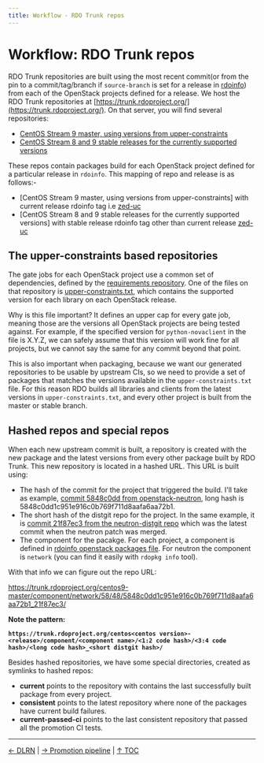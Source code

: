 ```yaml
---
title: Workflow - RDO Trunk repos
---
```


# Workflow: RDO Trunk repos

RDO Trunk repositories are built using the most recent commit(or from the pin to a commit/tag/branch if ``source-branch`` is set for a release in [rdoinfo](https://github.com/redhat-openstack/rdoinfo/tree/master/tags)) from each of the OpenStack projects defined for a release. We host the RDO Trunk repositories at [https://trunk.rdoproject.org/](https://trunk.rdoproject.org/). On that server, you will find several repositories:

- [CentOS Stream 9 master, using versions from upper-constraints](https://trunk.rdoproject.org/centos9-master/consistent/)
- [CentOS Stream 8 and 9 stable releases for the currently supported versions](https://trunk.rdoproject.org)

These repos contain packages build for each OpenStack project defined for a particular release in ``rdoinfo``. This mapping of repo and release is as follows:-

- [CentOS Stream 9 master, using versions from upper-constraints] with current release rdoinfo tag i.e [zed-uc](https://github.com/redhat-openstack/rdoinfo/blob/master/tags/zed-uc.yml)
- [CentOS Stream 8 and 9 stable releases for the currently supported versions] with stable release rdoinfo tag other than current release [zed-uc](https://github.com/redhat-openstack/rdoinfo/blob/master/tags/)

## The upper-constraints based repositories

The gate jobs for each OpenStack project use a common set of dependencies, defined by the [requirements repository](https://github.com/openstack/requirements/). One of the files on that repository is [upper-constraints.txt](https://github.com/openstack/requirements/blob/master/upper-constraints.txt), which contains the supported version for each library on each OpenStack release.

Why is this file important? It defines an upper cap for every gate job, meaning those are the versions all OpenStack projects are being tested against. For example, if the specified version for ``python-novaclient`` in the file is X.Y.Z, we can safely assume that this version will work fine for all projects, but we cannot say the same for any commit beyond that point.

This is also important when packaging, because we want our generated repositories to be usable by upstream CIs, so we need to provide a set of packages that matches the versions available in the ``upper-constraints.txt`` file. For this reason RDO builds all libraries and clients from the latest versions in ``upper-constraints.txt``, and every other project is built from the master or stable branch.

## Hashed repos and special repos

When each new upstream commit is built, a repository is created with the new package and the latest versions from every other package built by RDO Trunk. This new repository is located in a hashed URL. This URL is built using:

- The hash of the commit for the project that triggered the build. I'll take as example, [commit 5848c0dd from openstack-neutron](https://github.com/openstack/neutron/commit/5848c0dd1c951e916c0b769f711d8aafa6aa72b1), long hash is 5848c0dd1c951e916c0b769f711d8aafa6aa72b1.
- The short hash of the distgit repo for the project. In the same example, it is [commit 21f87ec3 from the neutron-distgit repo](https://github.com/rdo-packages/neutron-distgit/commit/21f87ec3c18ca01bd0681ad8c14578a6ff52f012) which was the latest commit when the neutron patch was merged.
- The component for the pacakge. For each project, a component is defined in [rdoinfo openstack packages file](https://github.com/redhat-openstack/rdoinfo/blob/master/rdo.yml). For neutron the component is `network` (you can find it easily with `rdopkg info` tool).

With that info we can figure out the repo URL:

https://trunk.rdoproject.org/centos9-master/component/network/58/48/5848c0dd1c951e916c0b769f711d8aafa6aa72b1_21f87ec3/

**Note the pattern:**

**`https://trunk.rdoproject.org/centos<centos version>-<release>/component/<component name>/<1:2 code hash>/<3:4 code hash>/<long code hash>_<short distgit hash>/`**

Besides hashed repositories, we have some special directories, created as symlinks to hashed repos:

- **current** points to the repository with contains the last successfully built package from every project.
- **consistent** points to the latest repository where none of the packages have current build failures.
- **current-passed-ci** points to the last consistent repository that passed all the promotion CI tests.

----

[← DLRN](/what/dlrn) |
[→ Promotion pipeline](/what/promotion-pipeline) |
[↑ TOC](/what)

